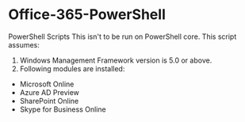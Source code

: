 # Office-365-PowerShell
PowerShell Scripts
This isn't to be run on PowerShell core.
This script assumes:

1. Windows Management Framework version is 5.0 or above.
2. Following modules are installed:
- Microsoft Online
- Azure AD Preview
- SharePoint Online
- Skype for Business Online


